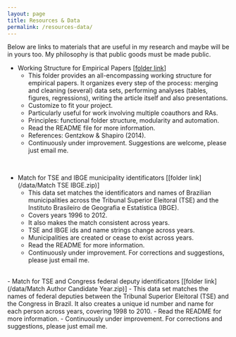 ```yaml
---
layout: page
title: Resources & Data
permalink: /resources-data/
---
```


Below are links to materials that are useful in my research and maybe will be in yours too. My philosophy is that public goods must be made public.

- Working Structure for Empirical Papers [[folder link](/data/main_paper.zip)]
  - This folder provides an all-encompassing working structure for empirical papers. It organizes every step of the process: merging and cleaning (several) data sets, performing analyses (tables, figures, regressions), writing the article itself and also presentations.
  - Customize to fit your project.
  - Particularly useful for work involving multiple coauthors and RAs.
  - Principles: functional folder structure, modularity and automation.
  - Read the README file for more information.
  - References: Gentzkow & Shapiro (2014).
  - Continuously under improvement. Suggestions are welcome, please just email me.

<br>

- Match for TSE and IBGE municipality identificators [[folder link](/data/Match TSE IBGE.zip)]
  - This data set matches the identificators and names of Brazilian municipalities across the Tribunal Superior Eleitoral (TSE) and the Instituto Brasileiro de Geografia e Estatística (IBGE).
  - Covers years 1996 to 2012.
  - It also makes the match consistent across years.
  - TSE and IBGE ids and name strings change across years.
  - Municipalities are created or cease to exist across years.
  - Read the README for more information.
  - Continuously under improvement. For corrections and suggestions, please just email me.

<br>
- Match for TSE and Congress federal deputy identificators [[folder link](/data/Match Author Candidate Year.zip)]
  - This data set matches the names of federal deputies between the Tribunal Superior Eleitoral (TSE) and the Congress in Brazil. It also creates a unique id number and name for each person across years, covering 1998 to 2010.
  - Read the README for more information.
  - Continuously under improvement. For corrections and suggestions, please just email me.
